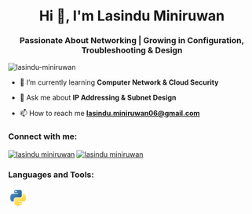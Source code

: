 <h1 align="center">Hi 👋, I'm Lasindu Miniruwan</h1>
<h3 align="center">Passionate About Networking | Growing in Configuration, Troubleshooting & Design</h3>

<p align="left"> <img src="https://komarev.com/ghpvc/?username=lasindu-miniruwan&label=Profile%20views&color=0e75b6&style=flat" alt="lasindu-miniruwan" /> </p>

- 🌱 I’m currently learning **Computer Network & Cloud Security**

- 💬 Ask me about **IP Addressing & Subnet Design**

- 📫 How to reach me **lasindu.miniruwan06@gmail.com**

<h3 align="left">Connect with me:</h3>
<p align="left">
<a href="https://fb.com/lasindu miniruwan" target="blank"><img align="center" src="https://raw.githubusercontent.com/rahuldkjain/github-profile-readme-generator/master/src/images/icons/Social/facebook.svg" alt="lasindu miniruwan" height="30" width="40" /></a>
<a href="https://instagram.com/lasindu miniruwan" target="blank"><img align="center" src="https://raw.githubusercontent.com/rahuldkjain/github-profile-readme-generator/master/src/images/icons/Social/instagram.svg" alt="lasindu miniruwan" height="30" width="40" /></a>
</p>

<h3 align="left">Languages and Tools:</h3>
<p align="left"> <a href="https://www.python.org" target="_blank" rel="noreferrer"> <img src="https://raw.githubusercontent.com/devicons/devicon/master/icons/python/python-original.svg" alt="python" width="40" height="40"/> </a> </p>
